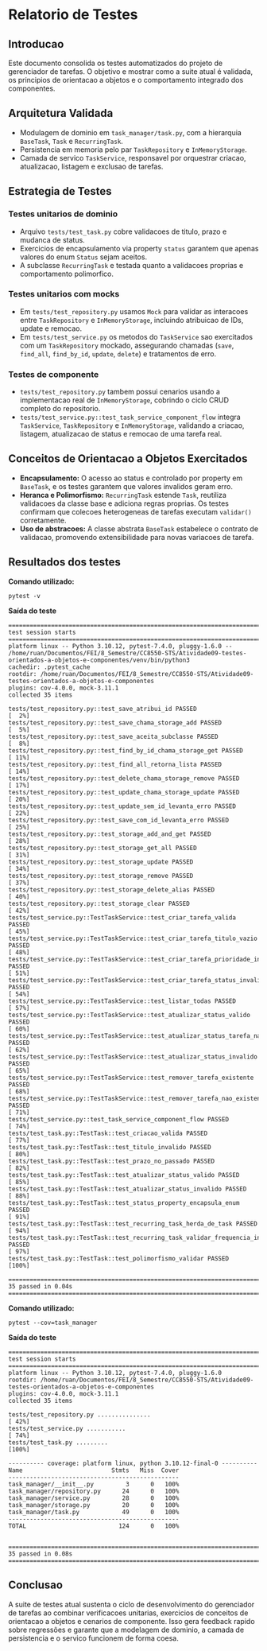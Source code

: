 # Relatorio de Testes

## Introducao
Este documento consolida os testes automatizados do projeto de gerenciador de tarefas. O objetivo e mostrar como a suite atual é validada, os principios de orientacao a objetos e o comportamento integrado dos componentes.

## Arquitetura Validada
- Modulagem de dominio em `task_manager/task.py`, com a hierarquia `BaseTask`, `Task` e `RecurringTask`.
- Persistencia em memoria pelo par `TaskRepository` e `InMemoryStorage`.
- Camada de servico `TaskService`, responsavel por orquestrar criacao, atualizacao, listagem e exclusao de tarefas.

## Estrategia de Testes
### Testes unitarios de dominio
- Arquivo `tests/test_task.py` cobre validacoes de titulo, prazo e mudanca de status.
- Exercicios de encapsulamento via property `status` garantem que apenas valores do enum `Status` sejam aceitos.
- A subclasse `RecurringTask` e testada quanto a validacoes proprias e comportamento polimorfico.

### Testes unitarios com mocks
- Em `tests/test_repository.py` usamos `Mock` para validar as interacoes entre `TaskRepository` e `InMemoryStorage`, incluindo atribuicao de IDs, update e remocao.
- Em `tests/test_service.py` os metodos do `TaskService` sao exercitados com um `TaskRepository` mockado, assegurando chamadas (`save`, `find_all`, `find_by_id`, `update`, `delete`) e tratamentos de erro.

### Testes de componente
- `tests/test_repository.py` tambem possui cenarios usando a implementacao real de `InMemoryStorage`, cobrindo o ciclo CRUD completo do repositorio.
- `tests/test_service.py::test_task_service_component_flow` integra `TaskService`, `TaskRepository` e `InMemoryStorage`, validando a criacao, listagem, atualizacao de status e remocao de uma tarefa real.

## Conceitos de Orientacao a Objetos Exercitados
- **Encapsulamento:** O acesso ao status e controlado por property em `BaseTask`, e os testes garantem que valores invalidos geram erro.
- **Heranca e Polimorfismo:** `RecurringTask` estende `Task`, reutiliza validacoes da classe base e adiciona regras proprias. Os testes confirmam que colecoes heterogeneas de tarefas executam `validar()` corretamente.
- **Uso de abstracoes:** A classe abstrata `BaseTask` estabelece o contrato de validacao, promovendo extensibilidade para novas variacoes de tarefa.

## Resultados dos testes

**Comando utilizado:**
```
pytest -v
```

**Saída do teste**
```
=============================================================================================== test session starts ===============================================================================================
platform linux -- Python 3.10.12, pytest-7.4.0, pluggy-1.6.0 -- /home/ruan/Documentos/FEI/8_Semestre/CC8550-STS/Atividade09-testes-orientados-a-objetos-e-componentes/venv/bin/python3
cachedir: .pytest_cache
rootdir: /home/ruan/Documentos/FEI/8_Semestre/CC8550-STS/Atividade09-testes-orientados-a-objetos-e-componentes
plugins: cov-4.0.0, mock-3.11.1
collected 35 items                                                                                                                                                                                                

tests/test_repository.py::test_save_atribui_id PASSED                                                                                                                                                       [  2%]
tests/test_repository.py::test_save_chama_storage_add PASSED                                                                                                                                                [  5%]
tests/test_repository.py::test_save_aceita_subclasse PASSED                                                                                                                                                 [  8%]
tests/test_repository.py::test_find_by_id_chama_storage_get PASSED                                                                                                                                          [ 11%]
tests/test_repository.py::test_find_all_retorna_lista PASSED                                                                                                                                                [ 14%]
tests/test_repository.py::test_delete_chama_storage_remove PASSED                                                                                                                                           [ 17%]
tests/test_repository.py::test_update_chama_storage_update PASSED                                                                                                                                           [ 20%]
tests/test_repository.py::test_update_sem_id_levanta_erro PASSED                                                                                                                                            [ 22%]
tests/test_repository.py::test_save_com_id_levanta_erro PASSED                                                                                                                                              [ 25%]
tests/test_repository.py::test_storage_add_and_get PASSED                                                                                                                                                   [ 28%]
tests/test_repository.py::test_storage_get_all PASSED                                                                                                                                                       [ 31%]
tests/test_repository.py::test_storage_update PASSED                                                                                                                                                        [ 34%]
tests/test_repository.py::test_storage_remove PASSED                                                                                                                                                        [ 37%]
tests/test_repository.py::test_storage_delete_alias PASSED                                                                                                                                                  [ 40%]
tests/test_repository.py::test_storage_clear PASSED                                                                                                                                                         [ 42%]
tests/test_service.py::TestTaskService::test_criar_tarefa_valida PASSED                                                                                                                                     [ 45%]
tests/test_service.py::TestTaskService::test_criar_tarefa_titulo_vazio PASSED                                                                                                                               [ 48%]
tests/test_service.py::TestTaskService::test_criar_tarefa_prioridade_invalida PASSED                                                                                                                        [ 51%]
tests/test_service.py::TestTaskService::test_criar_tarefa_status_invalido PASSED                                                                                                                            [ 54%]
tests/test_service.py::TestTaskService::test_listar_todas PASSED                                                                                                                                            [ 57%]
tests/test_service.py::TestTaskService::test_atualizar_status_valido PASSED                                                                                                                                 [ 60%]
tests/test_service.py::TestTaskService::test_atualizar_status_tarefa_nao_encontrada PASSED                                                                                                                  [ 62%]
tests/test_service.py::TestTaskService::test_atualizar_status_invalido PASSED                                                                                                                               [ 65%]
tests/test_service.py::TestTaskService::test_remover_tarefa_existente PASSED                                                                                                                                [ 68%]
tests/test_service.py::TestTaskService::test_remover_tarefa_nao_existente PASSED                                                                                                                            [ 71%]
tests/test_service.py::test_task_service_component_flow PASSED                                                                                                                                              [ 74%]
tests/test_task.py::TestTask::test_criacao_valida PASSED                                                                                                                                                    [ 77%]
tests/test_task.py::TestTask::test_titulo_invalido PASSED                                                                                                                                                   [ 80%]
tests/test_task.py::TestTask::test_prazo_no_passado PASSED                                                                                                                                                  [ 82%]
tests/test_task.py::TestTask::test_atualizar_status_valido PASSED                                                                                                                                           [ 85%]
tests/test_task.py::TestTask::test_atualizar_status_invalido PASSED                                                                                                                                         [ 88%]
tests/test_task.py::TestTask::test_status_property_encapsula_enum PASSED                                                                                                                                    [ 91%]
tests/test_task.py::TestTask::test_recurring_task_herda_de_task PASSED                                                                                                                                      [ 94%]
tests/test_task.py::TestTask::test_recurring_task_validar_frequencia_invalida PASSED                                                                                                                        [ 97%]
tests/test_task.py::TestTask::test_polimorfismo_validar PASSED                                                                                                                                              [100%]

=============================================================================================== 35 passed in 0.04s ================================================================================================
```

**Comando utilizado:**
```
pytest --cov=task_manager
```

**Saída do teste**
```
=============================================================================================== test session starts ===============================================================================================
platform linux -- Python 3.10.12, pytest-7.4.0, pluggy-1.6.0
rootdir: /home/ruan/Documentos/FEI/8_Semestre/CC8550-STS/Atividade09-testes-orientados-a-objetos-e-componentes
plugins: cov-4.0.0, mock-3.11.1
collected 35 items                                                                                                                                                                                                

tests/test_repository.py ...............                                                                                                                                                                    [ 42%]
tests/test_service.py ...........                                                                                                                                                                           [ 74%]
tests/test_task.py .........                                                                                                                                                                                [100%]

---------- coverage: platform linux, python 3.10.12-final-0 ----------
Name                         Stmts   Miss  Cover
------------------------------------------------
task_manager/__init__.py         3      0   100%
task_manager/repository.py      24      0   100%
task_manager/service.py         28      0   100%
task_manager/storage.py         20      0   100%
task_manager/task.py            49      0   100%
------------------------------------------------
TOTAL                          124      0   100%


=============================================================================================== 35 passed in 0.08s ================================================================================================
```

## Conclusao
A suite de testes atual sustenta o ciclo de desenvolvimento do gerenciador de tarefas ao combinar verificacoes unitarias, exercicios de conceitos de orientacao a objetos e cenarios de componente. Isso gera feedback rapido sobre regressões e garante que a modelagem de dominio, a camada de persistencia e o servico funcionem de forma coesa.